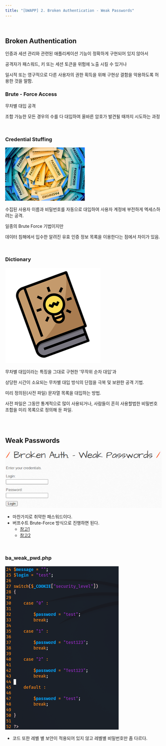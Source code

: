 ```yaml
---
title: "[bWAPP] 2. Broken Authentication - Weak Passwords"
---
```


<br>

## Broken Authentication

인증과 세션 관리와 관련된 애플리케이션 기능이 정확하게 구현되어 있지 않아서

공격자가 패스워드, 키 또는 세션 토큰을 위험에 노출 시킬 수 있거나 

일시적 또는 영구적으로 다른 사용자의 권한 획득을 위해 구현상 결함을 악용하도록 허용한 것을 말함.



### Brute - Force Access

무차별 대입 공격

조합 가능한 모든 경우의 수를 다 대입하여 올바른 암호가 발견될 때까지 시도하는 과정

<br>

### Credential Stuffing

  <img src="https://raw.githubusercontent.com/EONION-TH3DB/image_repo/main/img/EMB00002df83ccf.JPG" alt="img" style="zoom: 25%;" />

  수집된 사용자 이름과 비밀번호를 자동으로 대입하여 사용자 계정에 부전하게 엑세스하려는 공격.

일종의 Brute Force 기법이지만

데이터 침해에서 입수한 알려진 유효 인증 정보 목록을 이용한다는 점에서 차이가 있음.

<br>

### Dictionary

![image-20220318165055489](https://raw.githubusercontent.com/EONION-TH3DB/image_repo/main/img/image-20220318165055489.png)

무차별 대입이라는 특징을 그대로 구현한 '무작위 순차 대입'과

상당한 시간이 소요되는 무차별 대입 방식의 단점을 극복 및 보완한 공격 기법.

미리 정의된(사전 파일) 문자열 목록을 대입하는 방법.

사전 파일은 그동안 통계적으로 많이 사용되거나, 사람들이 흔히 사용할법한 비밀번호 조합을 미리 목록으로 정의해 둔 파일.

<br>

<br>

## Weak Passwords

![image-20220318234535645](https://raw.githubusercontent.com/EONION-TH3DB/image_repo/main/img/image-20220318234535645.png)

- 마찬가지로 취약한 패스워드이다.
- 버프수트 Brute-Force 방식으로 진행하면 된다.
  - [참고1](https://eonion-th3db.github.io/bWAPP-Broken-Authentication-Capcah-Bypassing/)
  - [참고2](https://eonion-th3db.github.io/bWAPP-Broken-Authentication-Password-Attacks/)

<br>

### ba_weak_pwd.php

![image-20220318235011431](https://raw.githubusercontent.com/EONION-TH3DB/image_repo/main/img/image-20220318235011431.png)

- 코드 또한 레벨 별 보안이 적용되어 있지 않고 레벨별 비밀번호만 좀 다르다.